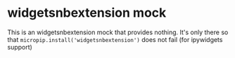 # widgetsnbextension mock

This is an widgetsnbextension mock that provides nothing. It's only there so that
`micropip.install('widgetsnbextension')` does not fail (for ipywidgets support)
